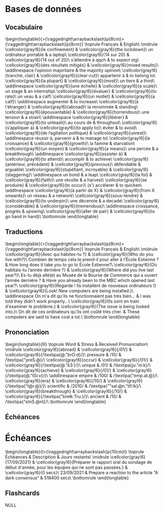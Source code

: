 
 
# Bases de données



##  Vocabulaire 


\begin{longtable}{>{\raggedright\arraybackslash}p{8cm}>{\raggedright\arraybackslash}p{8cm}}
\toprule
Français & English\\
\midrule
\cellcolor{gray!6}{le confinement} & \cellcolor{gray!6}{the lockdown}\\
un ordinateur portable & a laptop\\
\cellcolor{gray!6}{14 sur 20} & \cellcolor{gray!6}{14 out of 20}\\
s’attendre à qqch & to expect stg\\
\cellcolor{gray!6}{des résultats mitigés} & \cellcolor{gray!6}{mixed results}\\
\addlinespace
l’opinion majoritaire & the majority opinion\\
\cellcolor{gray!6}{tranché, clair} & \cellcolor{gray!6}{clear-cut}\\
appartenir à & to belong to\\
\cellcolor{gray!6}{la plupart} & \cellcolor{gray!6}{most}\\
un tiers & a third\\
\addlinespace
\cellcolor{gray!6}{une échelle} & \cellcolor{gray!6}{a scale}\\
un stage & an internship\\
\cellcolor{gray!6}{évaluer} & \cellcolor{gray!6}{to rate}\\
un veau & a calf\\
\cellcolor{gray!6}{un mollet} & \cellcolor{gray!6}{a calf}\\
\addlinespace
augmenter & to increase\\
\cellcolor{gray!6}{à l'étranger} & \cellcolor{gray!6}{abroad}\\
la renommée & standing\\
\cellcolor{gray!6}{épouvantable} & \cellcolor{gray!6}{horrendous}\\
une tension & a strain\\
\addlinespace
\cellcolor{gray!6}{libérer} & \cellcolor{gray!6}{to unleash}\\
au cours de & throughout\\
\cellcolor{gray!6}{s’appliquer à} & \cellcolor{gray!6}{to apply to}\\
éviter & to avoid\\
\cellcolor{gray!6}{de l’agitation politique} & \cellcolor{gray!6}{unrest}\\
\addlinespace
réussir à, parvenir à & to manage to\\
\cellcolor{gray!6}{la croissance} & \cellcolor{gray!6}{growth}\\
la famine & starvation\\
\cellcolor{gray!6}{un moyen} & \cellcolor{gray!6}{a means}\\
une percée & a breakthrough\\
\addlinespace
\cellcolor{gray!6}{assister à} & \cellcolor{gray!6}{to attend}\\
accomplir & to achieve\\
\cellcolor{gray!6}{antérieur, précédent} & \cellcolor{gray!6}{previous}\\
défendable & arguable\\
\cellcolor{gray!6}{stupéfiant, incroyable} & \cellcolor{gray!6}{staggering}\\
\addlinespace
un bond & a leap\\
\cellcolor{gray!6}{la foi} & \cellcolor{gray!6}{faith}\\
une récolte & a harvest\\
\cellcolor{gray!6}{se produire} & \cellcolor{gray!6}{to occur}\\
(s') accélerer & to quicken\\
\addlinespace
\cellcolor{gray!6}{à partir de X} & \cellcolor{gray!6}{from X onwards}\\
un réseau & a network\\
\cellcolor{gray!6}{sous-tendre} & \cellcolor{gray!6}{to underpin}\\
une décennie & a decade\\
\cellcolor{gray!6}{considérable} & \cellcolor{gray!6}{tremendous}\\
\addlinespace
croissance, progrès & upswing\\
\cellcolor{gray!6}{aller de pair} & \cellcolor{gray!6}{to go hand in hand}\\
\bottomrule
\end{longtable}



##  Traductions 


\begin{longtable}{>{\raggedright\arraybackslash}p{8cm}>{\raggedright\arraybackslash}p{8cm}}
\toprule
Français & English\\
\midrule
\cellcolor{gray!6}{Avec qui habites-tu ?} & \cellcolor{gray!6}{Who do you live with?}\\
Combien de temps cela te prend-il pour aller à l’École Estienne ? & How long does it take you to go to École Estienne?\\
\cellcolor{gray!6}{Où habitais-tu l’année dernière ?} & \cellcolor{gray!6}{Where did you live last year?}\\
Es-tu déjà allé(e) au Musée de la Bourse de Commerce qui a ouvert l’année dernière ? & Have you already been to the MBC which opened last year?\\
\cellcolor{gray!6}{Regarde ! Ils installent de nouveaux ordinateurs !} & \cellcolor{gray!6}{Look! New computers are being installed.}\\
\addlinespace
On m'a dit qu'ils ne fonctionnaient pas très bien... & I was told they didn't work properly...\\
\cellcolor{gray!6}{Ils sont en train d'examiner le problème.} & \cellcolor{gray!6}{The issue is being looked into.}\\
On dit de ces ordinateurs qu'ils ont coûté très cher. & These computers are said to have cost a lot.\\
\bottomrule
\end{longtable}



##  Prononciation 


\begin{longtable}{lll}
\toprule
Word & Stress & Received Pronunciation\\
\midrule
\cellcolor{gray!6}{abroad} & \cellcolor{gray!6}{/01/} & \cellcolor{gray!6}{/\textipa{@."brO:d}/}\\
pressure & /10/ & /\textipa{"preS.@}/\\
\cellcolor{gray!6}{occur} & \cellcolor{gray!6}{/01/} & \cellcolor{gray!6}{/\textipa{@."k3:}/}\\
unique & /01/ & /\textipa{ju."ni:k}/\\
\cellcolor{gray!6}{achieve} & \cellcolor{gray!6}{/01/} & \cellcolor{gray!6}{/\textipa{@."tSi:v}/}\\
\addlinespace
empire & /100/ & /\textipa{"emp.aI.@}/\\
\cellcolor{gray!6}{era} & \cellcolor{gray!6}{/10/} & \cellcolor{gray!6}{/\textipa{"I@r.@}/}\\
scientific & /2010/ & /\textipa{""saI.@n."tIf.Ik}/\\
\cellcolor{gray!6}{breakthrough} & \cellcolor{gray!6}{/10/} & \cellcolor{gray!6}{/\textipa{"breIk.Tru:}/}\\
ancient & /10/ & /\textipa{"eInS.@nt}/\\
\bottomrule
\end{longtable}



##  Échéances 



# Échéances


\begin{longtable}{l>{\raggedright\arraybackslash}p{10cm}l}
\toprule
Échéances & Description & Jours restants\\
\midrule
\cellcolor{gray!6}{17/09/2021} & \cellcolor{gray!6}{Préparer le rapport oral du sondage de début d'année, pour les équipes qui ne sont pas passées.} & \cellcolor{gray!6}{0 secs}\\
23/09/2021 & Prepare a reaction to the article “A dark consensus“ & 518400 secs\\
\bottomrule
\end{longtable}



## Flashcards

NULL
